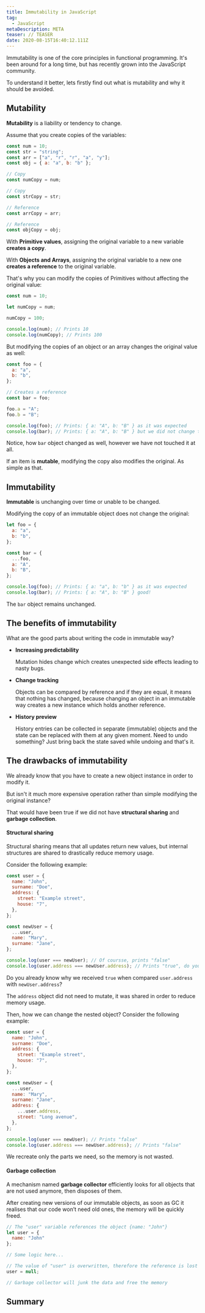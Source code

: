 ```yaml
---
title: Immutability in JavaScript
tag:
  - JavaScript
metaDescription: META
teaser: // TEASER
date: 2020-08-15T16:40:12.111Z
---
```

Immutability is one of the core principles in functional programming. It's been around for a long time, but has recently grown into the JavaScript community.

To understand it better, lets firstly find out what is mutability and why it should be avoided.

## Mutability

**Mutability** is a liability or tendency to change.

Assume that you create copies of the variables:

```javascript
const num = 10;
const str = "string";
const arr = ["a", "r", "r", "a", "y"];
const obj = { a: "a", b: "b" };

// Copy
const numCopy = num;

// Copy
const strCopy = str;

// Reference
const arrCopy = arr;

// Reference
const objCopy = obj;
```

With **Primitive values**, assigning the original variable to a new variable **creates a copy**.

With **Objects and Arrays**, assigning the original variable to a new one **creates a reference** to the original variable.

That's why you can modify the copies of Primitives without affecting the original value:

```javascript
const num = 10;

let numCopy = num;

numCopy = 100;

console.log(num); // Prints 10
console.log(numCopy); // Prints 100
```

But modifying the copies of an object or an array changes the original value as well:

```javascript
const foo = {
  a: "a",
  b: "b",
};

// Creates a reference
const bar = foo;

foo.a = "A";
foo.b = "B";

console.log(foo); // Prints: { a: "A", b: "B" } as it was expected
console.log(bar); // Prints: { a: "A", b: "B" } but we did not change that!
```

Notice, how `bar` object changed as well, however we have not touched it at all.

If an item is **mutable**, modifying the copy also modifies the original. As simple as that.

## Immutability

**Immutable** is unchanging over time or unable to be changed.

Modifying the copy of an immutable object does not change the original:

```javascript
let foo = {
  a: "a",
  b: "b",
};

const bar = {
  ...foo,
  a: "A",
  b: "B",
};

console.log(foo); // Prints: { a: "a", b: "b" } as it was expected
console.log(bar); // Prints: { a: "A", b: "B" } good!
```

The `bar` object remains unchanged.

## The benefits of immutability

What are the good parts about writing the code in immutable way?

* **Increasing predictability**

  Mutation hides change which creates unexpected side effects leading to nasty bugs. 
* **Change tracking**

  Objects can be compared by reference and if they are equal, it means that nothing has changed, because changing an object in an immutable way creates a new instance which holds another reference.
* **History preview**

  History entries can be collected in separate (immutable) objects and the state can be replaced with them at any given moment. Need to undo something? Just bring back the state saved while undoing and that's it.

## The drawbacks of immutability

We already know that you have to create a new object instance in order to modify it.

But isn't it much more expensive operation rather than simple modifying the original instance?

That would have been true if we did not have **structural sharing** and **garbage collection**.

#### Structural sharing

Structural sharing means that all updates return new values, but internal structures are shared to drastically reduce memory usage.

Consider the following example:

```javascript
const user = {
  name: "John",
  surname: "Doe",
  address: {
    street: "Example street",
    house: "7",
  },
};

const newUser = {
  ...user,
  name: "Mary",
  surname: "Jane",
};

console.log(user === newUser); // Of coursse, prints "false"
console.log(user.address === newUser.address); // Prints "true", do you understand why?
```

Do you already know why we received `true` when compared `user.address` with `newUser.address`?

The `address` object did not need to mutate, it was shared in order to reduce memory usage.

Then, how we can change the nested object? Consider the following example:

```javascript
const user = {
  name: "John",
  surname: "Doe",
  address: {
    street: "Example street",
    house: "7",
  },
};

const newUser = {
  ...user,
  name: "Mary",
  surname: "Jane",
  address: {
    ...user.address,
    street: "Long avenue",
  },
};

console.log(user === newUser); // Prints "false"
console.log(user.address === newUser.address); // Prints "false"
```

We recreate only the parts we need, so the memory is not wasted.

#### Garbage collection

A mechanism named **garbage collector** efficiently looks for all objects that are not used anymore, then disposes of them. 

After creating new versions of our immutable objects, as soon as GC it realises that our code won’t need old ones, the memory will be quickly freed.

```javascript
// The "user" variable references the object {name: "John"}
let user = {
  name: "John"
};

// Some logic here...

// The value of "user" is overwritten, therefore the reference is lost
user = null;

// Garbage collector will junk the data and free the memory
```

## Summary